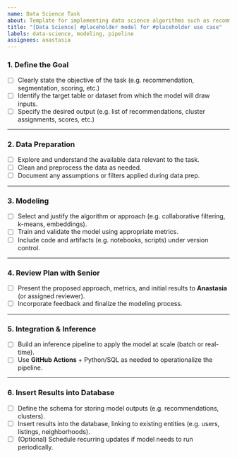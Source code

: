 ```yaml
---
name: Data Science Task
about: Template for implementing data science algorithms such as recommendations, clustering, or analytics
title: "[Data Science] #placeholder model for #placeholder use case"
labels: data-science, modeling, pipeline
assignees: anastasia
---
```


### 1. Define the Goal
- [ ] Clearly state the objective of the task (e.g. recommendation, segmentation, scoring, etc.)
- [ ] Identify the target table or dataset from which the model will draw inputs.
- [ ] Specify the desired output (e.g. list of recommendations, cluster assignments, scores, etc.)

---

### 2. Data Preparation
- [ ] Explore and understand the available data relevant to the task.
- [ ] Clean and preprocess the data as needed.
- [ ] Document any assumptions or filters applied during data prep.

---

### 3. Modeling
- [ ] Select and justify the algorithm or approach (e.g. collaborative filtering, k-means, embeddings).
- [ ] Train and validate the model using appropriate metrics.
- [ ] Include code and artifacts (e.g. notebooks, scripts) under version control.

---

### 4. Review Plan with Senior
- [ ] Present the proposed approach, metrics, and initial results to **Anastasia** (or assigned reviewer).
- [ ] Incorporate feedback and finalize the modeling process.

---

### 5. Integration & Inference
- [ ] Build an inference pipeline to apply the model at scale (batch or real-time).
- [ ] Use **GitHub Actions** + Python/SQL as needed to operationalize the pipeline.

---

### 6. Insert Results into Database
- [ ] Define the schema for storing model outputs (e.g. recommendations, clusters).
- [ ] Insert results into the database, linking to existing entities (e.g. users, listings, neighborhoods).
- [ ] (Optional) Schedule recurring updates if model needs to run periodically.
